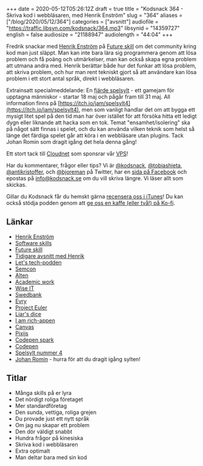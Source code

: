 +++
date = 2020-05-12T05:26:12Z
draft = true
title = "Kodsnack 364 - Skriva kod i webbläsaren, med Henrik Enström"
slug = "364"
aliases = ["/blog/2020/05/12/364"]
categories = ["avsnitt"]
audiofile = "https://traffic.libsyn.com/kodsnack/364.mp3"
libsynid = "14359727"
english = false
audiosize = "21188947"
audiolength = "44:04" 
+++

Fredrik snackar med [Henrik Enström](mailto:henrik.enstrom@softwareskills.se) på [Future skill](https://futureskill.com/) om det community kring kod man just släppt. Man kan inte bara lära sig programmera genom att lösa problem och få poäng och utmärkelser, man kan också skapa egna problem att utmana andra med. Henrik berättar både hur det funkar att lösa problem, att skriva problem, och hur man rent tekniskt gjort så att användare kan lösa problem i ett stort antal språk, direkt i webbläsaren.

Extrainsatt specialmeddelande: En [fjärde spelsylt](https://itch.io/jam/spelsylt4) - ett gamejam för upptagna människor - startar 18 maj och pågår fram till 31 maj. All information finns på [https://itch.io/jam/spelsylt4](https://itch.io/jam/spelsylt4), men som vanligt handlar det om att bygga ett mysigt litet spel på den tid man har över istället för att försöka hitta ett ledigt dygn eller liknande att hacka som en tok. Temat "ensamhet/isolering" ska på något sätt finnas i spelet, och du kan använda vilken teknik som helst så länge det färdiga spelet går att köra i en webbläsare utan plugins. Tack Johan Romin som dragit igång det hela denna gång!

Ett stort tack till [Cloudnet](http://www.cloudnet.se) som sponsrar vår [VPS](http://en.wikipedia.org/wiki/Virtual_private_server)!

Har du kommentarer, frågor eller tips? Vi är [@kodsnack](https://www.twitter.com/kodsnack), [@tobiashieta](https://www.twitter.com/tobiashieta), [@antikristoffer](https://www.twitter.com/antikristoffer), och [@bjoreman](https://www.twitter.com/bjoreman) på Twitter, har en [sida på Facebook](https://www.facebook.com/kodsnack) och epostas på [info@kodsnack.se](mailto:info@kodsnack.se) om du vill skriva längre. Vi läser allt som skickas.

Gillar du Kodsnack får du hemskt gärna [recensera oss i iTunes](http://itunes.apple.com/se/podcast/kodsnack/id561631498?l=en)! Du kan också stödja podden genom att <a href="https://ko-fi.com/kodsnack" rel="payment">ge oss en kaffe (eller två!) på Ko-fi</a>.

## Länkar ##
* [Henrik Enström](mailto:henrik.enstrom@softwareskills.se)
* [Software skills](https://softwareskills.se/)
* [Future skill](https://futureskill.com/)
* [Tidigare avsnitt med Henrik](https://kodsnack.se/297/)
* [Let's tech-podden](http://letstech.libsyn.com/)
* [Semcon](https://sv.wikipedia.org/wiki/Semcon)
* [Alten](https://sv.wikipedia.org/wiki/Alten_Sverige)
* [Academic work](https://sv.wikipedia.org/wiki/Academic_Work)
* [Wise IT](https://www.wiseit.se/)
* [Swedbank](https://sv.wikipedia.org/wiki/Swedbank)
* [Evry](https://en.wikipedia.org/wiki/Evry)
* [Project Euler](https://projecteuler.net/)
* [Liar's dice](https://en.wikipedia.org/wiki/Liar%27s_dice)
* [I am rich-appen](https://en.wikipedia.org/wiki/I_Am_Rich)
* [Canvas](https://developer.mozilla.org/en-US/docs/Web/API/Canvas_API)
* [Pixijs](https://www.pixijs.com/)
* [Codepen spark](https://codepen.io/spark/)
* [Codepen](https://codepen.io/)
* [Spelsylt nummer 4](https://itch.io/jam/spelsylt4)
* [Johan Romin](https://twitter.com/jromin) - hurra för att du dragit igång sylten!

## Titlar ##
* Många skills på er lyra
* Det nördigt roliga företaget
* Mer standardföretag
* Den sunda, vettiga, roliga grejen
* Du provade just ett nytt språk
* Om jag nu skapar ett problem
* Den dör väldigt snabbt
* Hundra frågor på kinesiska
* Skriva kod i webbläsaren
* Extra optimalt
* Man deltar bara med sin kod